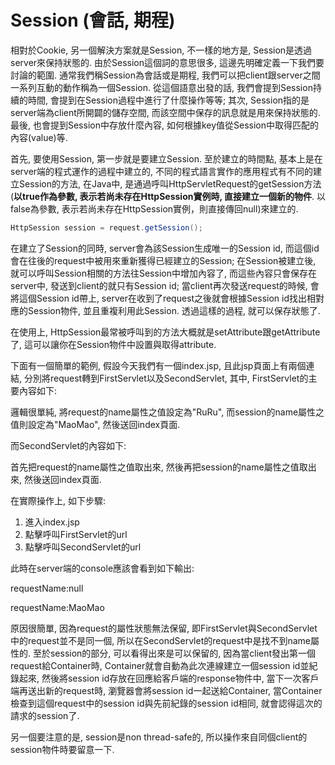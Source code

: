 # Session \(會話, 期程\)

相對於Cookie, 另一個解決方案就是Session, 不一樣的地方是, Session是透過server來保持狀態的. 由於Session這個詞的意思很多, 這邊先明確定義一下我們要討論的範圍. 通常我們稱Session為會話或是期程, 我們可以把client跟server之間一系列互動的動作稱為一個Session. 從這個語意出發的話, 我們會提到Session持續的時間, 會提到在Session過程中進行了什麼操作等等; 其次, Session指的是server端為client所開闢的儲存空間, 而該空間中保存的訊息就是用來保持狀態的. 最後, 也會提到Session中存放什麼內容, 如何根據key值從Session中取得匹配的內容\(value\)等.

首先, 要使用Session, 第一步就是要建立Session. 至於建立的時間點, 基本上是在server端的程式運作的過程中建立的, 不同的程式語言實作的應用程式有不同的建立Session的方法, 在Java中, 是通過呼叫HttpServletRequest的getSession方法\(**以true作為參數, 表示若尚未存在HttpSession實例時, 直接建立一個新的物件**. 以false為參數, 表示若尚未存在HttpSession實例，則直接傳回null\)來建立的.

```java
HttpSession session = request.getSession();
```

在建立了Session的同時, server會為該Session生成唯一的Session id, 而這個id會在往後的request中被用來重新獲得已經建立的Session; 在Session被建立後, 就可以呼叫Session相關的方法往Session中增加內容了, 而這些內容只會保存在server中, 發送到client的就只有Session id; 當client再次發送request的時候, 會將這個Session id帶上, server在收到了request之後就會根據Session id找出相對應的Session物件, 並且重複利用此Session. 透過這樣的過程, 就可以保存狀態了.

在使用上, HttpSession最常被呼叫到的方法大概就是setAttribute跟getAttribute了, 這可以讓你在Session物件中設置與取得attribute.

下面有一個簡單的範例, 假設今天我們有一個index.jsp, 且此jsp頁面上有兩個連結, 分別將request轉到FirstServlet以及SecondServlet, 其中, FirstServlet的主要內容如下:

邏輯很單純, 將request的name屬性之值設定為"RuRu", 而session的name屬性之值則設定為"MaoMao", 然後送回index頁面.

而SecondServlet的內容如下:

首先把request的name屬性之值取出來, 然後再把session的name屬性之值取出來, 然後送回index頁面.

在實際操作上, 如下步驟:

1. 進入index.jsp
2. 點擊呼叫FirstServlet的url
3. 點擊呼叫SecondServlet的url

此時在server端的console應該會看到如下輸出:

requestName:null

requestName:MaoMao

原因很簡單, 因為request的屬性狀態無法保留, 即FirstServlet與SecondServlet中的request並不是同一個, 所以在SecondServlet的request中是找不到name屬性的. 至於session的部分, 可以看得出來是可以保留的, 因為當client發出第一個request給Container時, Container就會自動為此次連線建立一個session id並紀錄起來, 然後將session id存放在回應給客戶端的response物件中, 當下一次客戶端再送出新的request時, 瀏覽器會將session id一起送給Container, 當Container檢查到這個request中的session id與先前紀錄的session id相同, 就會認得這次的請求的session了.

另一個要注意的是, session是non thread-safe的, 所以操作來自同個client的session物件時要留意一下.

